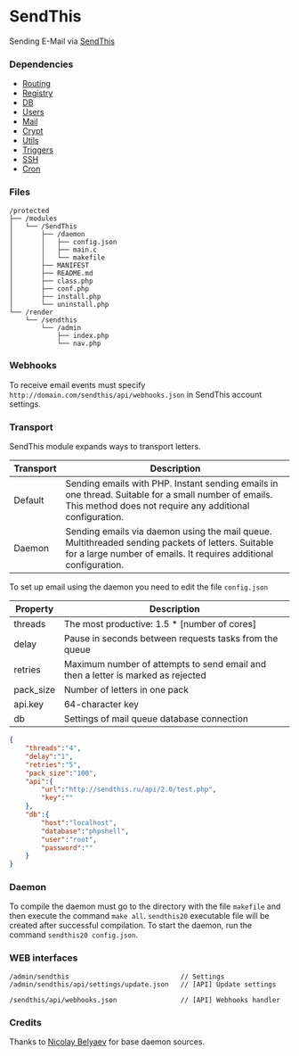 # SendThis
Sending E-Mail via [SendThis](http://sendthis.ru)

### Dependencies
- [Routing](https://github.com/evildevel/php-shell/tree/master/protected/modules/Routing)
- [Registry](https://github.com/evildevel/php-shell/tree/master/protected/modules/Registry)
- [DB](https://github.com/evildevel/php-shell/tree/master/protected/modules/DB)
- [Users](https://github.com/evildevel/php-shell/tree/master/protected/modules/Users)
- [Mail](https://github.com/evildevel/php-shell/tree/master/protected/modules/Mail)
- [Crypt](https://github.com/evildevel/php-shell/tree/master/protected/modules/Crypt)
- [Utils](https://github.com/evildevel/php-shell/tree/master/protected/modules/Utils)
- [Triggers](https://github.com/evildevel/php-shell/tree/master/protected/modules/Triggers)
- [SSH](https://github.com/evildevel/php-shell/tree/master/protected/modules/SSH)
- [Cron](https://github.com/evildevel/php-shell/tree/master/protected/modules/Cron)

### Files
```
/protected
├── /modules
│   └── /SendThis
│       ├── /daemon
│       │   ├── config.json
│       │   ├── main.c
│       │   └── makefile
│       ├── MANIFEST
│       ├── README.md
│       ├── class.php
│       ├── conf.php
│       ├── install.php
│       └── uninstall.php
└── /render
    └── /sendthis
        └── /admin
            ├── index.php
            └── nav.php
```

### Webhooks
To receive email events must specify `http://domain.com/sendthis/api/webhooks.json` 
in SendThis account settings.

### Transport
SendThis module expands ways to transport letters.

| Transport | Description                                                                                                                                                            |
|-----------|------------------------------------------------------------------------------------------------------------------------------------------------------------------------|
| Default   | Sending emails with PHP. Instant sending emails in one thread. Suitable for a small number of emails. This method does not require any additional configuration.       |
| Daemon    | Sending emails via daemon using the mail queue. Multithreaded sending packets of letters. Suitable for a large number of emails. It requires additional configuration. |

To set up email using the daemon you need to edit the file `config.json`

| Property  | Description                                                                      |
|-----------|----------------------------------------------------------------------------------|
| threads   | The most productive: 1.5 * [number of cores]                                     |
| delay     | Pause in seconds between requests tasks from the queue                           |
| retries   | Maximum number of attempts to send email and then a letter is marked as rejected |
| pack_size | Number of letters in one pack                                                    |
| api.key   | 64-character key                                                                 |
| db        | Settings of mail queue database connection                                       |

```json
{
	"threads":"4",     
	"delay":"1",        
	"retries":"5",
	"pack_size":"100",
	"api":{
		"url":"http://sendthis.ru/api/2.0/test.php",
		"key":""
	},
	"db":{
		"host":"localhost",
		"database":"phpshell",
		"user":"root",
		"password":""
	}
}
```

### Daemon
To compile the daemon must go to the directory with the file `makefile` and then 
execute the command `make all`. `sendthis20` executable file will be created 
after successful compilation. To start the daemon, run the command 
`sendthis20 config.json`.

### WEB interfaces
```
/admin/sendthis                            // Settings
/admin/sendthis/api/settings/update.json   // [API] Update settings

/sendthis/api/webhooks.json                // [API] Webhooks handler
```

### Credits
Thanks to [Nicolay Belyaev](mailto:bl0ckzer01@gmail.com) for base daemon sources.